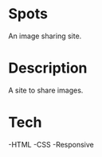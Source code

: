 # Spots

An image sharing site.

# Description

A site to share images.

# Tech

-HTML
-CSS
-Responsive 

